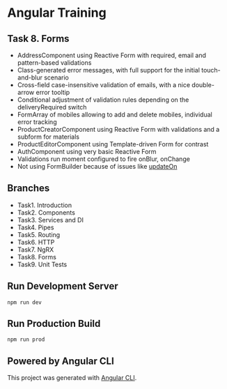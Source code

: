 # Angular Training

## Task 8. Forms
- AddressComponent using Reactive Form with required, email and pattern-based validations
- Class-generated error messages, with full support for the initial touch-and-blur scenario
- Cross-field case-insensitive validation of emails, with a nice double-arrow error tooltip
- Conditional adjustment of validation rules depending on the deliveryRequired switch
- FormArray of mobiles allowing to add and delete mobiles, individual error tracking
- ProductCreatorComponent using Reactive Form with validations and a subform for materials
- ProductEditorComponent using Template-driven Form for contrast
- AuthComponent using very basic Reactive Form
- Validations run moment configured to fire onBlur, onChange
- Not using FormBuilder because of issues like [updateOn](https://github.com/angular/angular/issues/19163)

## Branches
 - Task1. Introduction
 - Task2. Components
 - Task3. Services and DI
 - Task4. Pipes
 - Task5. Routing
 - Task6. HTTP
 - Task7. NgRX
 - Task8. Forms
 - Task9. Unit Tests

## Run Development Server
```
npm run dev
```

## Run Production Build
```
npm run prod
```

## Powered by Angular CLI
This project was generated with [Angular CLI](https://github.com/angular/angular-cli).
